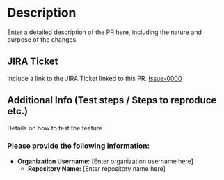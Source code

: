 # Description
Enter a detailed description of the PR here, including the nature and purpose of the changes.

## JIRA Ticket
Include a link to the JIRA Ticket linked to this PR.
[Issue-0000](https://your-jira-domain.com/browse/Issue-0000)

## Additional Info (Test steps / Steps to reproduce etc.)
Details on how to test the feature

### Please provide the following information:

- **Organization Username:** [Enter organization username here]
   - **Repository Name:** [Enter repository name here]


